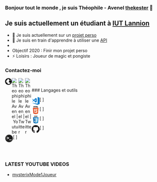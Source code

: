 ### Bonjour tout le monde , je suis Théophile - Avenel [thekester][site web] :wave:

## Je suis actuellement un étudiant à [IUT Lannion][universite]
- 🔭 Je suis actuellement sur un [projet perso][projetActuel]
- 🌱 Je suis en train d'apprendre à utiliser une [API][scryfall]
-
- Objectif 2020 : Finir mon projet perso
- ⚡ Loisirs : Joueur de magic et pongiste

### Contactez-moi

[<img  align="left" alt="tavenel.netlify.app" width="22px" src="https://raw.githubusercontent.com/iconic/open-iconic/master/svg/globe.svg" /> ][site web]

[<img  align="left" alt="Theophile Avenel | Youtube" width="22px" src="https://cdn.jsdelivr.net/npm/simple-icons@3v3/icons/youtube.svg" /> ][youtube]

[<img  align="left" alt="Theophile Avenel | Twitter" width="22px" src="https://cdn.jsdelivr.net/npm/simple-icons@3v3/icons/twitter.svg" /> ][twitter]

[<img  align="left" alt="Theophile Avenel | Twitter" width="22px" src="https://cdn.jsdelivr.net/npm/simple-icons@3v3/icons/linledin.svg" /> ][linkedin]

<br />

### Langages et outils

[<img  align="left" alt="Visual Studio Code" width="26px" src="https://raw.githubusercontent.com/github/explore/80688e429a7d4ef2fca1e82350fe8e3517d3494d/topics/visual-studio-code/visual-studio-code.png" /> ]

[<img  align="left" alt="HTML5" width="26px" src="https://raw.githubusercontent.com/github/explore/80688e429a7d4ef2fca1e82350fe8e3517d3494d/topics/html/html.png" /> ]

[<img  align="left" alt="CSS3" width="26px" src="https://raw.githubusercontent.com/github/explore/80688e429a7d4ef2fca1e82350fe8e3517d3494d/topics/css/css.png" /> ]

[<img  align="left" alt="Github" width="26px" src="https://raw.githubusercontent.com/github/explore/78df643247d429f6cc873026c0622819ad797942/topics/github/github.png" /> ]

[<img  align="left" alt="Shell" width="26px" src="https://raw.githubusercontent.com/github/explore/80688e429a7d4ef2fca1e82350fe8e3517d3494d/topics/terminal/terminal.png" /> ]


<br />
<br />

### LATEST YOUTUBE VIDEOS
<!-- YOUTUBE:START -->
- [mysterixMode1Joueur](https://www.youtube.com/watch?v=cbG9VeXRSeg)
<!-- YOUTUBE:END -->

[site web]: https://tavenel.netlify.app
[universite]: http://www.iut-lannion.fr/
[projetActuel]: https://github.com/thekester/traitementCarteMagic
[scryfall]: https://scryfall.com/docs/api
[youtube]: https://www.youtube.com/channel/UCUzyyjeZdNp0TTtFn2dRVtQ?
[twitter]: https://twitter.com/AvenelTheophile
[linkedin]: https://www.linkedin.com/in/theophile-avenel-42974a194
